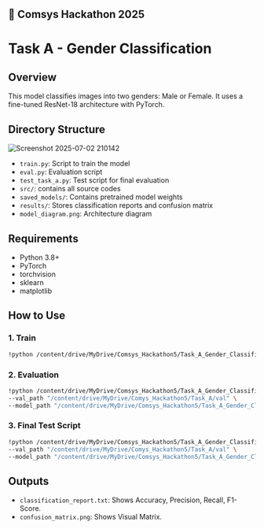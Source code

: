 🚀 Comsys Hackathon 2025
-------------------------

# Task A - Gender Classification 

## Overview
This model classifies images into two genders: Male or Female. It uses a fine-tuned ResNet-18 architecture with PyTorch.

## Directory Structure
![Screenshot 2025-07-02 210142](https://github.com/user-attachments/assets/37b00af5-4163-423b-b953-ad8cb04ac845)

- `train.py`: Script to train the model
- `eval.py`: Evaluation script
- `test_task_a.py`: Test script for final evaluation
- `src/`: contains all source codes 
- `saved_models/`: Contains pretrained model weights
- `results/`: Stores classification reports and confusion matrix
- `model_diagram.png`: Architecture diagram


## Requirements
- Python 3.8+
- PyTorch
- torchvision
- sklearn
- matplotlib

## How to Use

### 1. Train
```bash
!python /content/drive/MyDrive/Comsys_Hackathon5/Task_A_Gender_Classification/src/train.py 
```
### 2. Evaluation
```bash
!python /content/drive/MyDrive/Comsys_Hackathon5/Task_A_Gender_Classification/src/eval.py \
--val_path "/content/drive/MyDrive/Comys_Hackathon5/Task_A/val" \
--model_path "/content/drive/MyDrive/Comsys_Hackathon5/Task_A_Gender_Classification/saved_models/gender_classifier_v1.pth"
```
### 3. Final Test Script
```bash
!python /content/drive/MyDrive/Comsys_Hackathon5/Task_A_Gender_Classification/src/test_task_a.py \
--val_path "/content/drive/MyDrive/Comys_Hackathon5/Task_A/val" \
--model_path "/content/drive/MyDrive/Comsys_Hackathon5/Task_A_Gender_Classification/saved_models/gender_classifier_v1.pth"
```

## Outputs
- `classification_report.txt`: Shows Accuracy, Precision, Recall, F1-Score.
- `confusion_matrix.png`: Shows Visual Matrix.

